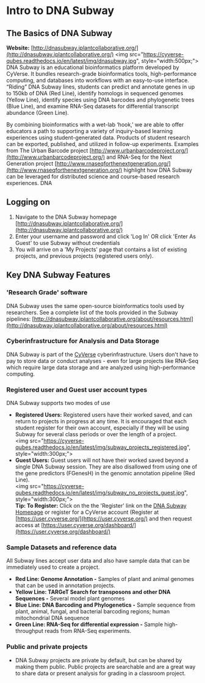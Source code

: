 # Intro to DNA Subway

## The Basics of DNA Subway

**Website:** [http://dnasubway.iplantcollaborative.org/](http://dnasubway.iplantcollaborative.org/)
<img src="https://cyverse-qubes.readthedocs.io/en/latest/img/dnasubway.jpg", style="width:500px;"><br>
DNA Subway is an educational bioinformatics platform developed by CyVerse. It bundles research-grade bioinformatics tools, high-performance computing, and databases into workflows with an easy-to-use interface. “Riding” DNA Subway lines, students can predict and annotate genes in up to 150kb of DNA (Red Line), identify homologs in sequenced genomes (Yellow Line), identify species using DNA barcodes and phylogenetic trees (Blue Line), and examine RNA-Seq datasets for differential transcript abundance (Green Line). 

By combining bioinformatics with a wet-lab ‘hook,’ we are able to offer educators a path to supporting a variety of inquiry-based learning experiences using student-generated data. Products of student research can be exported, published, and utilized in follow-up experiments. Examples from The Urban Barcode project [http://www.urbanbarcodeproject.org/](http://www.urbanbarcodeproject.org/) and RNA-Seq for the Next Generation project [http://www.rnaseqforthenextgeneration.org/](http://www.rnaseqforthenextgeneration.org/) highlight how DNA Subway can be leveraged for distributed science and course-based research experiences. DNA 

## Logging on

1. Navigate to the DNA Subway homepage [http://dnasubway.iplantcollaborative.org/](http://dnasubway.iplantcollaborative.org/)
2. Enter your username and password and click 'Log In' OR click 'Enter As Guest'  to use Subway without credentials
3. You will arrive on a 'My Projects' page that contains a list of existing projects, and previous projects (registered users only). 

## Key DNA Subway Features

### 'Research Grade' software

DNA Subway uses the same open-source bioinformatics tools used by researchers. See a complete list of the tools provided in the Subway pipelines: [http://dnasubway.iplantcollaborative.org/about/resources.html](http://dnasubway.iplantcollaborative.org/about/resources.html) 

### Cyberinfrastructure for Analysis and Data Storage
DNA Subway is part of the [CyVerse](http://www.cyverse.org/) cyberinfrastructure. Users don't have to pay to store data or conduct analyses - even for large projects like RNA-Seq which require large data storage and are analyzed using high-performance computing. 

### Registered user and Guest user account types

DNA Subway supports two modes of use

* **Registered Users:** Registered users have their worked saved, and can return to projects in progress at any time. It is encouraged that each student register for their own account, especially if they will be using Subway for several class periods or over the length of a project.<br> 
<img src="https://cyverse-qubes.readthedocs.io/en/latest/img/subway_projects_registered.jpg", style="width:300px;"><br>
* **Guest Users:** Guest users will not have their worked saved beyond a single DNA Subway session. They are also disallowed from using one of the gene predictors (FGenesH) in the genomic annotation pipeline (Red Line).  
<img src="https://cyverse-qubes.readthedocs.io/en/latest/img/subway_no_projects_guest.jpg", style="width:300px;"><br>
**Tip: To Register:** Click on the the 'Register' link on the [DNA Subway Homepage](http://dnasubway.iplantcollaborative.org/) or register for a CyVerse account (Register at [https://user.cyverse.org/](https://user.cyverse.org/) and then request access at [https://user.cyverse.org/dashboard/](https://user.cyverse.org/dashboard/)

### Sample Datasets and reference data

All Subway lines accept user data and also have sample data that can be immediately used to create a project. 

* **Red Line: Genome Annotation -** Samples of plant and animal genomes that can be used in annotation projects.
* **Yellow Line: TARGeT Search for transposons and other DNA Sequences -** Several model plant genomes
* **Blue Line: DNA Barcoding and Phylogenetics -** Sample sequence from plant, animal, fungal, and bacterial barcoding regions; human mitochondrial DNA sequence
* **Green Line: RNA-Seq for differential expression -** Sample high-throughput reads from RNA-Seq experiments. 

### Public and private projects

* DNA Subway projects are private by default, but can be shared by making them public. Public projects are searchable and are a great way to share data or present analysis for grading in a classroom project. 


